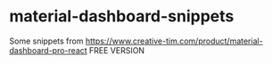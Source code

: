 # material-dashboard-snippets
Some snippets from https://www.creative-tim.com/product/material-dashboard-pro-react  FREE VERSION
